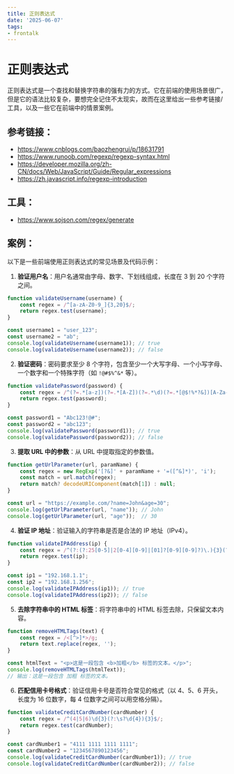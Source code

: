 ```yaml
---
title: 正则表达式
date: '2025-06-07'
tags:
- frontalk
---
```


# 正则表达式

正则表达式是一个查找和替换字符串的强有力的方式。它在前端的使用场景很广，但是它的语法比较复杂，要想完全记住不太现实，故而在这里给出一些参考链接/工具，以及一些它在前端中的情景案例。


## 参考链接：

- https://www.cnblogs.com/baozhengrui/p/18631791
- https://www.runoob.com/regexp/regexp-syntax.html
- https://developer.mozilla.org/zh-CN/docs/Web/JavaScript/Guide/Regular_expressions
- https://zh.javascript.info/regexp-introduction

## 工具：

- https://www.sojson.com/regex/generate

## 案例：

以下是一些前端使用正则表达式的常见场景及代码示例：

1. **验证用户名**：用户名通常由字母、数字、下划线组成，长度在 3 到 20 个字符之间。

```javascript
function validateUsername(username) {
    const regex = /^[a-zA-Z0-9_]{3,20}$/;
    return regex.test(username);
}

const username1 = "user_123";
const username2 = "ab";
console.log(validateUsername(username1)); // true
console.log(validateUsername(username2)); // false
```

2. **验证密码**：密码要求至少 8 个字符，包含至少一个大写字母、一个小写字母、一个数字和一个特殊字符（如 `!@#$%^&*` 等）。

```javascript
function validatePassword(password) {
    const regex = /^(?=.*[a-z])(?=.*[A-Z])(?=.*\d)(?=.*[@$!%*?&])[A-Za-z\d@$!%*?&]{8,}$/;
    return regex.test(password);
}

const password1 = "Abc123!@#";
const password2 = "abc123";
console.log(validatePassword(password1)); // true
console.log(validatePassword(password2)); // false
```

3. **提取 URL 中的参数**：从 URL 中提取指定的参数值。

```javascript
function getUrlParameter(url, paramName) {
    const regex = new RegExp('[?&]' + paramName + '=([^&]*)', 'i');
    const match = url.match(regex);
    return match? decodeURIComponent(match[1]) : null;
}

const url = "https://example.com/?name=John&age=30";
console.log(getUrlParameter(url, "name")); // John
console.log(getUrlParameter(url, "age"));  // 30
```

4. **验证 IP 地址**：验证输入的字符串是否是合法的 IP 地址（IPv4）。

```javascript
function validateIPAddress(ip) {
    const regex = /^(?:(?:25[0-5]|2[0-4][0-9]|[01]?[0-9][0-9]?)\.){3}(?:25[0-5]|2[0-4][0-9]|[01]?[0-9][0-9]?)$/;
    return regex.test(ip);
}

const ip1 = "192.168.1.1";
const ip2 = "192.168.1.256";
console.log(validateIPAddress(ip1)); // true
console.log(validateIPAddress(ip2)); // false
```

5. **去除字符串中的 HTML 标签**：将字符串中的 HTML 标签去除，只保留文本内容。

```javascript
function removeHTMLTags(text) {
    const regex = /<[^>]*>/g;
    return text.replace(regex, '');
}

const htmlText = "<p>这是一段包含 <b>加粗</b> 标签的文本。</p>";
console.log(removeHTMLTags(htmlText)); 
// 输出：这是一段包含 加粗 标签的文本。
```

6. **匹配信用卡号格式**：验证信用卡号是否符合常见的格式（以 4、5、6 开头，长度为 16 位数字，每 4 位数字之间可以用空格分隔）。

```javascript
function validateCreditCardNumber(cardNumber) {
    const regex = /^(4|5|6)\d{3}(?:\s?\d{4}){3}$/;
    return regex.test(cardNumber);
}

const cardNumber1 = "4111 1111 1111 1111";
const cardNumber2 = "1234567890123456";
console.log(validateCreditCardNumber(cardNumber1)); // true
console.log(validateCreditCardNumber(cardNumber2)); // false
``` 














































